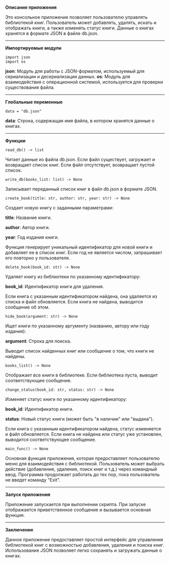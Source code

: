 **Описание приложения**

Это консольное приложение позволяет пользователю управлять библиотекой книг. Пользователь может добавлять, удалять, искать и отображать книги, а также изменять статус книги. Данные о книгах хранятся в формате JSON в файле db.json.
____
**Импортируемые модули**
```
import json
import os
```
**json**: Модуль для работы с JSON-форматом, используемый для сериализации и десериализации данных.
**os**: Модуль для взаимодействия с операционной системой, используется для проверки существования файла.
____
**Глобальные переменные**
```
data = "db.json"
```

**data**: Строка, содержащая имя файла, в котором хранятся данные о книгах.
____
**Функции**

`read_db() -> list`

Читает данные из файла db.json. Если файл существует, загружает и возвращает список книг. Если файл отсутствует, возвращает пустой список.


`write_db(books_list: list) -> None`

Записывает переданный список книг в файл db.json в формате JSON.

`create_book(title: str, author: str, year: str) -> None`

Создает новую книгу с заданными параметрами:

**title**: Название книги.

**author**: Автор книги.

**year**: Год издания книги.

Функция генерирует уникальный идентификатор для новой книги и добавляет ее в список книг. Если год не является числом, запрашивает его повторно у пользователя.

`delete_book(book_id: str) -> None`

Удаляет книгу из библиотеки по указанному идентификатору:

**book_id**: Идентификатор книги для удаления.

Если книга с указанным идентификатором найдена, она удаляется из списка и файл обновляется. Если книга не найдена, выводится сообщение об этом.

`hide_book(argument: str) -> None`

Ищет книги по указанному аргументу (названию, автору или году издания):

**argument**: Строка для поиска.

Выводит список найденных книг или сообщение о том, что книги не найдены.

`books_list() -> None`

Отображает все книги в библиотеке. Если библиотека пуста, выводит соответствующее сообщение.

`change_status(book_id: str, status: str) -> None`

Изменяет статус книги по указанному идентификатору:

**book_id**: Идентификатор книги.

**status**: Новый статус книги (может быть "в наличии" или "выдана").

Если книга с указанным идентификатором найдена, статус изменяется и файл обновляется. Если книга не найдена или статус уже установлен, выводится соответствующее сообщение.

`main_func() -> None`

Основная функция приложения, которая предоставляет пользователю меню для взаимодействия с библиотекой. Пользователь может выбрать действие (добавление, удаление, поиск книг и т.д.) через командный ввод. Программа продолжает работать до тех пор, пока пользователь не введет команду "Exit".
____
**Запуск приложения**

Приложение запускается при выполнении скрипта. При запуске отображается приветственное сообщение и вызывается основная функция.
____
**Заключение**

Данное приложение предоставляет простой интерфейс для управления библиотекой книг с возможностью добавления, удаления и поиска книг. Использование JSON позволяет легко сохранять и загружать данные о книгах.